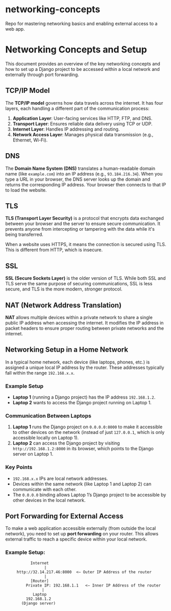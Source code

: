 # networking-concepts
Repo for mastering networking basics and enabling external access to a web app.

# Networking Concepts and Setup

This document provides an overview of the key networking concepts and how to set up a Django project to be accessed within a local network and externally through port forwarding.

## TCP/IP Model

The **TCP/IP model** governs how data travels across the internet. It has four layers, each handling a different part of the communication process:

1. **Application Layer**: User-facing services like HTTP, FTP, and DNS.
2. **Transport Layer**: Ensures reliable data delivery using TCP or UDP.
3. **Internet Layer**: Handles IP addressing and routing.
4. **Network Access Layer**: Manages physical data transmission (e.g., Ethernet, Wi-Fi).

## DNS

The **Domain Name System (DNS)** translates a human-readable domain name (like `example.com`) into an IP address (e.g., `93.184.216.34`). When you type a URL in your browser, the DNS server looks up the domain and returns the corresponding IP address. Your browser then connects to that IP to load the website.

## TLS

**TLS (Transport Layer Security)** is a protocol that encrypts data exchanged between your browser and the server to ensure secure communication. It prevents anyone from intercepting or tampering with the data while it's being transferred.

When a website uses HTTPS, it means the connection is secured using TLS. This is different from HTTP, which is insecure.

## SSL

**SSL (Secure Sockets Layer)** is the older version of TLS. While both SSL and TLS serve the same purpose of securing communications, SSL is less secure, and TLS is the more modern, stronger protocol.

## NAT (Network Address Translation)

**NAT** allows multiple devices within a private network to share a single public IP address when accessing the internet. It modifies the IP address in packet headers to ensure proper routing between private networks and the internet.

## Networking Setup in a Home Network

In a typical home network, each device (like laptops, phones, etc.) is assigned a unique local IP address by the router. These addresses typically fall within the range `192.168.x.x`.

### Example Setup

- **Laptop 1** (running a Django project) has the IP address `192.168.1.2`.
- **Laptop 2** wants to access the Django project running on Laptop 1.

### Communication Between Laptops

1. **Laptop 1** runs the Django project on `0.0.0.0:8000` to make it accessible to other devices on the network (instead of just `127.0.0.1`, which is only accessible locally on Laptop 1).
2. **Laptop 2** can access the Django project by visiting `http://192.168.1.2:8000` in its browser, which points to the Django server on Laptop 1.

### Key Points

- `192.168.x.x` IPs are local network addresses.
- Devices within the same network (like Laptop 1 and Laptop 2) can communicate with each other.
- The `0.0.0.0` binding allows Laptop 1’s Django project to be accessible by other devices in the local network.

## Port Forwarding for External Access

To make a web application accessible externally (from outside the local network), you need to set up **port forwarding** on your router. This allows external traffic to reach a specific device within your local network.

### Example Setup:

```plaintext
           Internet
                 |
     http://32.14.217.46:8000  <— Outer IP Address of the router
                 |
           [Router]
         Private IP: 192.168.1.1   <— Inner IP Address of the router
                |
            Laptop
         192.168.1.2
       (Django server)
```
